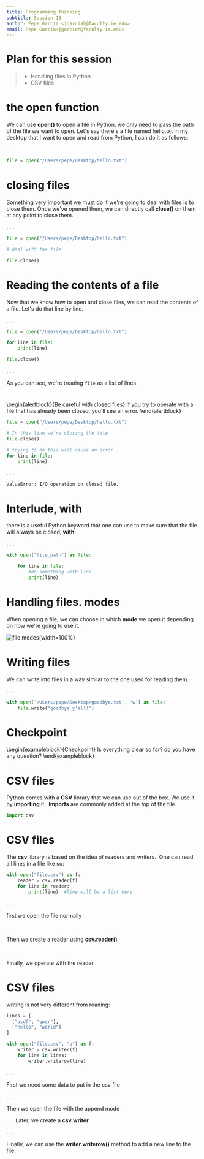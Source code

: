 ```yaml
---
title: Programming Thinking
subtitle: Session 13
author: Pepe García <jgarciah@faculty.ie.edu>
email: Pepe García<jgarciah@faculty.ie.edu>
---
```


# Plan for this session

>- Handling files in Python
>- CSV files

# the **open** function

We can use **open()** to open a file in Python, we only need to pass
the path of the file we want to open.  Let's say there's a file named
hello.txt in my desktop that I want to open and read from Python, I
can do it as follows:

. . .

```python
file = open("/Users/pepe/Desktop/hello.txt")
```

# closing files

Something very important we must do if we're going to deal with files
is to close them.  Once we've opened them, we can directly call
**close()** on them at any point to close them.

. . .

```python
file = open("/Users/pepe/Desktop/hello.txt")

# deal with the file

file.close()
```

# Reading the contents of a file

Now that we know how to open and close files, we can read the contents
of a file.  Let's do that line by line.

. . .

```python
file = open("/Users/pepe/Desktop/hello.txt")

for line in file:
    print(line)

file.close()
```

. . .

As you can see, we're treating `file` as a list of lines.

#

\begin{alertblock}{Be careful with closed files}
If you try to operate
with a file that has already been closed, you'll see an error.
\end{alertblock}

```python
file = open("/Users/pepe/Desktop/hello.txt")

# In this line we're closing the file
file.close()

# trying to do this will cause an error
for line in file:
    print(line)
```

. . .

```
ValueError: I/O operation on closed file.
```

# Interlude, **with**

there is a useful Python keyword that one can use to make sure that
the file will always be closed, **with**:

. . .

```python
with open("file_path") as file:

    for line in file:
        #do something with line
        print(line)
```

# Handling files. modes

When opening a file, we can choose in which **mode** we open it
depending on how we're going to use it.

![file modes](./img/file-modes.png){width=100%}

# Writing files

We can write into files in a way similar to the one used for reading
them.

. . .

```python
with open('/Users/pepe/Desktop/goodbye.txt', 'w') as file:
    file.write("goodbye y'all!")
```

# Checkpoint

\begin{exampleblock}{Checkpoint}
Is everything clear so far? do you have any question?
\end{exampleblock}

# CSV files

Python comes with a **CSV** library that we can use out of the box.
We use it by **importing** it.  **Imports** are commonly added at the
top of the file.

```python
import csv
```

# CSV files

The **csv** library is based on the idea of readers and writers.  One
can read all lines in a file like so:

```python
with open("file.csv") as f:
    reader = csv.reader(f)
    for line in reader:
        print(line)  #line will be a list here
```

. . .

first we open the file normally

. . .

Then we create a reader using **csv.reader()**

. . .

Finally, we operate with the reader

# CSV files

writing is not very different from reading:

```python
lines = [
  ["asdf", "qwer"],
  ["hello", "world"]
]

with open("file.csv", "a") as f:
    writer = csv.writer(f)
    for line in lines:
        writer.writerow(line)
```

. . .

First we need some data to put in the csv file

. . .

Then we open the file with the append mode

. . .
Later, we create a **csv.writer**

. . .

Finally, we can use the **writer.writerow()** method to add a new line
to the file.
